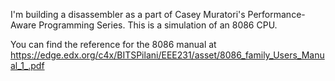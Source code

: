 I'm building a disassembler as a part of Casey Muratori's Performance-Aware Programming Series.
This is a simulation of an 8086 CPU.

You can find the reference for the 8086 manual at
https://edge.edx.org/c4x/BITSPilani/EEE231/asset/8086_family_Users_Manual_1_.pdf

